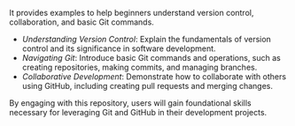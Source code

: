 It provides examples to help beginners understand version control, collaboration, and basic Git commands.

- *Understanding Version Control*: Explain the fundamentals of version control and its significance in software development.
- *Navigating Git*: Introduce basic Git commands and operations, such as creating repositories, making commits, and managing branches.
- *Collaborative Development*: Demonstrate how to collaborate with others using GitHub, including creating pull requests and merging changes.

By engaging with this repository, users will gain foundational skills necessary for leveraging Git and GitHub in their development projects.
